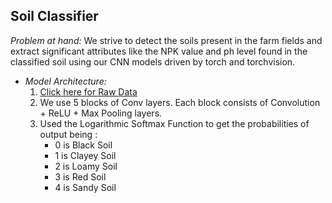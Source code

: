 ## Soil Classifier

*Problem at hand:* We strive to detect the soils present in the farm fields and extract significant attributes like the NPK value and ph level found in the classified soil using our CNN models driven by torch and torchvision.
 - *Model Architecture:*
    1. [Click here for Raw Data](https://drive.google.com/drive/folders/131exKxt_NAUfHBJZLnWYWZMiHSJYGSHy?usp=sharing)
    2. We use 5 blocks of Conv layers. Each block consists of Convolution +  ReLU + Max Pooling layers.
    3. Used the Logarithmic Softmax Function to get the probabilities of output being : 
        - 0 is Black Soil
        - 1 is Clayey Soil
        - 2 is Loamy Soil
        - 3 is Red Soil
        - 4 is Sandy Soil
